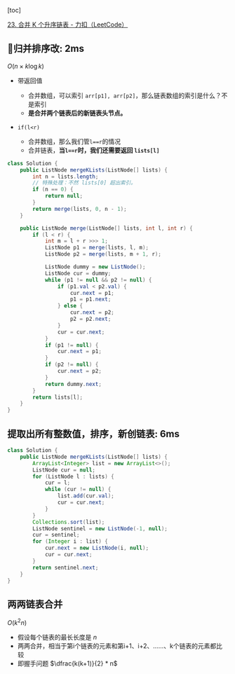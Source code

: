 [toc]

[23. 合并 K 个升序链表 - 力扣（LeetCode）](https://leetcode.cn/problems/merge-k-sorted-lists/description/)

## 🚀归并排序改: 2ms

$O(n \times k \log k)$

- 带返回值
  - 合并数组，可以索引 `arr[p1], arr[p2]`，那么链表数组的索引是什么？不是索引
  - **是合并两个链表后的新链表头节点。**

- `if(l<r)` 
  - 合并数组，那么我们管`l==r`的情况
  - 合并链表，**当`l==r`时，我们还需要返回 `lists[l]`**


```java
class Solution {
    public ListNode mergeKLists(ListNode[] lists) {
        int n = lists.length;
        // 特殊处理：不然 lists[0] 超出索引。
        if (n == 0) {
            return null;
        }
        return merge(lists, 0, n - 1);
    }

    public ListNode merge(ListNode[] lists, int l, int r) {
        if (l < r) {
            int m = l + r >>> 1;
            ListNode p1 = merge(lists, l, m);
            ListNode p2 = merge(lists, m + 1, r);

            ListNode dummy = new ListNode();
            ListNode cur = dummy;
            while (p1 != null && p2 != null) {
                if (p1.val < p2.val) {
                    cur.next = p1;
                    p1 = p1.next;
                } else {
                    cur.next = p2;
                    p2 = p2.next;
                }
                cur = cur.next;
            }
            if (p1 != null) {
                cur.next = p1;
            }
            if (p2 != null) {
                cur.next = p2;
            }
            return dummy.next;
        }
        return lists[l];
    }
}
```

## 提取出所有整数值，排序，新创链表: 6ms
```java
class Solution {
    public ListNode mergeKLists(ListNode[] lists) {
        ArrayList<Integer> list = new ArrayList<>();
        ListNode cur = null;
        for (ListNode l : lists) {
            cur = l;
            while (cur != null) {
                list.add(cur.val);
                cur = cur.next;
            }
        }
        Collections.sort(list);
        ListNode sentinel = new ListNode(-1, null);
        cur = sentinel;
        for (Integer i : list) {
            cur.next = new ListNode(i, null);
            cur = cur.next;
        }
        return sentinel.next;
    }
}
```

## 两两链表合并

$O(k^2n)$

- 假设每个链表的最长长度是 *n*
- 两两合并，相当于第i个链表的元素和第i+1、i+2、……、k个链表的元素都比较
- 即握手问题 $\dfrac{k(k+1)}{2} * n$